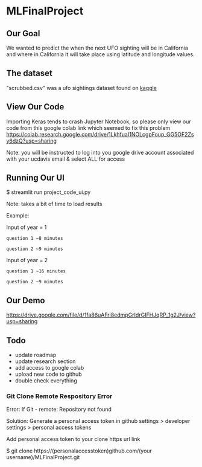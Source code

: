 # MLFinalProject
## Our Goal
We wanted to predict the when the next UFO sighting will be in California and where in California it will take place using latitude and longitude values.

## The dataset
"scrubbed.csv" was a ufo sightings dataset found on [kaggle](https://www.kaggle.com/datasets/NUFORC/ufo-sightings)

## View Our Code
Importing Keras tends to crash Jupyter Notebook, so please only view our code from this google colab link which seemed to fix this problem
https://colab.research.google.com/drive/1LkhfuaI1NOLcgpFoup_GG5OF2Zsy6dzQ?usp=sharing

Note: you will be instructed to log into you google drive account associated with your ucdavis email & select ALL for access
## Running Our UI
$ streamlit run project_code_ui.py

Note: takes a bit of time to load results

Example:

  Input of year = 1
  
    question 1 ~8 minutes
    
    question 2 ~9 minutes
    
  Input of year = 2
  
    question 1 ~16 minutes
    
    question 2 ~9 minutes

## Our Demo
https://drive.google.com/file/d/1fa86uAFri8edmpGrIdrGIFHJqRP_1g2J/view?usp=sharing

## Todo
- update roadmap
- update research section
- add access to google colab
- upload new code to github
- double check everything

### Git Clone Remote Respository Error
Error: If Git - remote: Repository not found

Solution: Generate a personal access token in github settings > developer settings > personal access tokens

Add personal access token to your clone https url link

$ git clone https://(personalaccesstoken)github.com/(your username)/MLFinalProject.git
